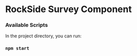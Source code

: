 # RockSide Survey Component

### Available Scripts

In the project directory, you can run:

### `npm start`
